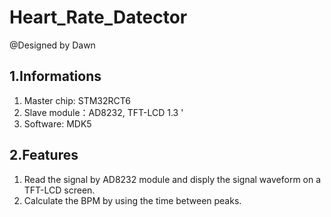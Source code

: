 # Heart_Rate_Datector

@Designed by Dawn

## 1.Informations

1. Master chip: STM32RCT6
2. Slave module：AD8232, TFT-LCD 1.3 '
3. Software: MDK5 

## 2.Features

1. Read the signal by AD8232 module and disply the signal waveform on a TFT-LCD screen.
2. Calculate the BPM by using the time between peaks.
